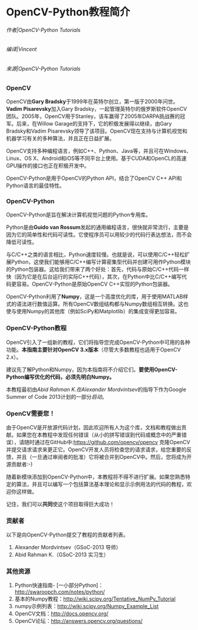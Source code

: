 # OpenCV-Python教程简介

###### 作者|OpenCV-Python Tutorials 
###### 编译|Vincent
###### 来源|OpenCV-Python Tutorials 

### OpenCV

OpenCV由**Gary Bradsky**于1999年在英特尔创立，第一版于2000年问世。**Vadim Pisarevsky**加入Gary Bradsky，一起管理英特尔的俄罗斯软件OpenCV团队。2005年，OpenCV用于Stanley，该车赢得了2005年DARPA挑战赛的冠军。后来，在Willow Garage的支持下，它的积极发展得以继续，由Gary Bradsky和Vadim Pisarevsky领导了该项目。OpenCV现在支持与计算机视觉和机器学习有关的多种算法，并且正在日益扩展。

OpenCV支持多种编程语言，例如C++、Python、Java等，并且可在Windows、Linux、OS X、Android和iOS等不同平台上使用。基于CUDA和OpenCL的高速GPU操作的接口也正在积极开发中。

OpenCV-Python是用于OpenCV的Python API，结合了OpenCV C++ API和Python语言的最佳特性。

### OpenCV-Python

OpenCV-Python是旨在解决计算机视觉问题的Python专用库。

Python是由**Guido van Rossum**发起的通用编程语言，很快就非常流行，主要是因为它的简单性和代码可读性。它使程序员可以用较少的代码行表达想法，而不会降低可读性。

与C/C++之类的语言相比，Python速度较慢。也就是说，可以使用C/C++轻松扩展Python，这使我们能够用C/C++编写计算密集型代码并创建可用作Python模块的Python包装器。这给我们带来了两个好处：首先，代码与原始C/C++代码一样快（因为它是在后台运行的实际C++代码），其次，在Python中比C/C++编写代码更容易。OpenCV-Python是原始OpenCV C++实现的Python包装器。

OpenCV-Python利用了**Numpy**，这是一个高度优化的库，用于使用MATLAB样式的语法进行数值运算。所有OpenCV数组结构都与Numpy数组相互转换。这也使与使用Numpy的其他库（例如SciPy和Matplotlib）的集成变得更加容易。
 

### OpenCV-Python教程

OpenCV引入了一组新的教程，它们将指导您完成OpenCV-Python中可用的各种功能。**本指南主要针对OpenCV 3.x版本**（尽管大多数教程也适用于OpenCV 2.x）。

建议先了解Python和Numpy，因为本指南将不介绍它们。**要使用OpenCV-Python编写优化的代码，必须先明白Numpy。**

本教程最初由*Abid Rahman K.*在*Alexander Mordvintsev*的指导下作为Google Summer of Code 2013计划的一部分*启动*。

### OpenCV需要您！

由于OpenCV是开放源代码计划，因此欢迎所有人为这个库，文档和教程做出贡献。如果您在本教程中发现任何错误（从小的拼写错误到代码或概念中的严重错误），请随时通过在GitHub中:https://github.com/opencv/opencv 克隆OpenCV 并提交请求请求来更正它。OpenCV开发人员将检查您的请求请求，给您重要的反馈，并且（一旦通过审阅者的批准）它将被合并到OpenCV中。然后，您将成为开源贡献者:-)

随着新模块添加到OpenCV-Python中，本教程将不得不进行扩展。如果您熟悉特定的算法，并且可以编写一个包括算法基本理论和显示示例用法的代码的教程，欢迎你这样做。

记住，我们可以**共同**使这个项目取得巨大成功！

### 贡献者

以下是向OpenCV-Python提交了教程的贡献者列表。

1. Alexander Mordvintsev（GSoC-2013 导师）
2. Abid Rahman K.（GSoC-2013 实习生）

### 其他资源

1. Python快速指南- [一小部分Python]：http://swaroopch.com/notes/python/
2. 基本的Numpy教程：http://wiki.scipy.org/Tentative_NumPy_Tutorial
3. numpy示例列表：http://wiki.scipy.org/Numpy_Example_List
4. OpenCV文档：http://docs.opencv.org/
5. OpenCV论坛：http://answers.opencv.org/questions/